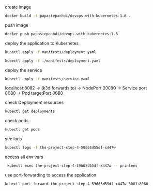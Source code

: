 create image
```bash
docker build -t papastepanhdi/devops-with-kubernetes:1.6 .
```


push image
```bash
docker push papastepanhdi/devops-with-kubernetes:1.6
```

deploy the application to Kubernetes
```bash
kubectl apply -f manifests/deployment.yaml
```


```bash
kubectl apply -f ./manifests/deployment.yaml
```

deploy the service
```bash
kubectl apply -f manifests/service.yaml
```
localhost:8082 → (k3d forwards to) → NodePort 30080 → Service port 8080 → Pod targetPort 8080

check Deployment resources
```bash
kubectl get deployments
```

check pods
```bash
kubectl get pods
```

see logs
```bash
kubectl logs -f the-project-step-4-59665d55df-x447w
```

access all env vars
```bash
 kubectl exec the-project-step-4-59665d55df-x447w -- printenv
```

use port-forwarding to access the application
```bash
kubectl port-forward the-project-step-4-59665d55df-x447w 8081:8080

```